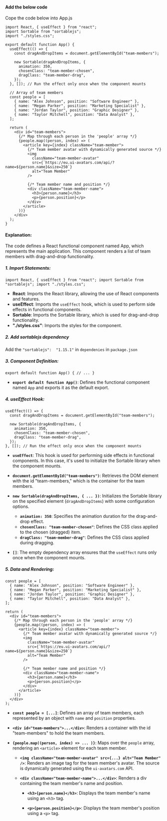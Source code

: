 #### Add the below code
Cope the code below into App.js
```
import React, { useEffect } from "react";
import Sortable from "sortablejs";
import "./styles.css";

export default function App() {
  useEffect(() => {
    const dragAndDropItems = document.getElementById("team-members");

    new Sortable(dragAndDropItems, {
      animation: 350,
      chosenClass: "team-member-chosen",
      dragClass: "team-member-drag",
    });
  }, []); // Run the effect only once when the component mounts

  // Array of team members
  const people = [
    { name: "Alex Johnson", position: "Software Engineer" },
    { name: "Megan Parker", position: "Marketing Specialist" },
    { name: "Jordan Taylor", position: "Graphic Designer" },
    { name: "Taylor Mitchell", position: "Data Analyst" },
  ];

  return (
    <div id="team-members">
      {/* Map through each person in the 'people' array */}
      {people.map((person, index) => (
        <article key={index} className="team-member">
          {/* Team member avatar with dynamically generated source */}
          <img
            className="team-member-avatar"
            src={`https://eu.ui-avatars.com/api/?name=${person.name}&size=250`}
            alt="Team Member"
          />

          {/* Team member name and position */}
          <div className="team-member-name">
            <h3>{person.name}</h3>
            <p>{person.position}</p>
          </div>
        </article>
      ))}
    </div>
  );
}
```

#### Explanation:

The code defines a React functional component named App, which represents the main application. This component renders a list of team members with drag-and-drop functionality.

##### 1. Import Statements:

`import React, { useEffect } from "react";
import Sortable from "sortablejs";
import "./styles.css";` 

-   **React**: Imports the React library, allowing the use of React components and features.
-   **useEffect**: Imports the `useEffect` hook, which is used to perform side effects in functional components.
-   **Sortable**: Imports the Sortable library, which is used for drag-and-drop functionality.
-   **"./styles.css"**: Imports the styles for the component.
##### 2. Add sortablejs dependency
Add the `"sortablejs":  "1.15.1"` in `dependenies` in `package.json`

##### 3. Component Definition:

`export default function App() {
  // ...
}` 

-   **`export default function App()`**: Defines the functional component named `App` and exports it as the default export.

##### 4. useEffect Hook:

    useEffect(() => {
      const dragAndDropItems = document.getElementById("team-members");
    
      new Sortable(dragAndDropItems, {
        animation: 350,
        chosenClass: "team-member-chosen",
        dragClass: "team-member-drag",
      });
    }, []); // Run the effect only once when the component mounts

-   **`useEffect`**: This hook is used for performing side effects in functional components. In this case, it's used to initialize the Sortable library when the component mounts.
    
-   **`document.getElementById("team-members")`**: Retrieves the DOM element with the id "team-members," which is the container for the team members.
    
-   **`new Sortable(dragAndDropItems, { ... })`**: Initializes the Sortable library on the specified element (`dragAndDropItems`) with some configuration options.
    
    -   **`animation: 350`**: Specifies the animation duration for the drag-and-drop effect.
    -   **`chosenClass: "team-member-chosen"`**: Defines the CSS class applied to the chosen (dragged) item.
    -   **`dragClass: "team-member-drag"`**: Defines the CSS class applied during dragging.
-   **`[]`**: The empty dependency array ensures that the `useEffect` runs only once when the component mounts.
    

##### 5. Data and Rendering:

    const people = [
      { name: "Alex Johnson", position: "Software Engineer" },
      { name: "Megan Parker", position: "Marketing Specialist" },
      { name: "Jordan Taylor", position: "Graphic Designer" },
      { name: "Taylor Mitchell", position: "Data Analyst" },
    ];
    
    return (
      <div id="team-members">
        {/* Map through each person in the 'people' array */}
        {people.map((person, index) => (
          <article key={index} className="team-member">
            {/* Team member avatar with dynamically generated source */}
            <img
              className="team-member-avatar"
              src={`https://eu.ui-avatars.com/api/?name=${person.name}&size=250`}
              alt="Team Member"
            />
    
            {/* Team member name and position */}
            <div className="team-member-name">
              <h3>{person.name}</h3>
              <p>{person.position}</p>
            </div>
          </article>
        ))}
      </div>
    ); 

-   **`const people = [...]`**: Defines an array of team members, each represented by an object with `name` and `position` properties.
    
-   **`<div id="team-members">...</div>`**: Renders a container with the id "team-members" to hold the team members.
    
-   **`{people.map((person, index) => ... )}`**: Maps over the `people` array, rendering an `<article>` element for each team member.
    
    -   **`<img className="team-member-avatar" src={...} alt="Team Member" />`**: Renders an image tag for the team member's avatar. The source is dynamically generated using the `ui-avatars.com` API.
        
    -   **`<div className="team-member-name">...</div>`**: Renders a div containing the team member's name and position.
        
        -   **`<h3>{person.name}</h3>`**: Displays the team member's name using an `<h3>` tag.
            
        -   **`<p>{person.position}</p>`**: Displays the team member's position using a `<p>` tag.